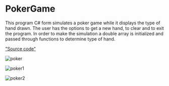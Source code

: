 # PokerGame
This program C# form simulates a poker game while it displays the type of hand drawn. The user has the options to get a new hand, to clear and to exit the program. In order to make the simulation a double array is initialized and passed through functions to determine type of hand.  

["Source code"](https://github.com/mayralanza/PokerGame/blob/master/MayraLanzaAssigment04/Form1.cs)

![poker](https://user-images.githubusercontent.com/21368903/28916721-31725dfa-7811-11e7-9f19-795702c02d06.png)

![poker1](https://user-images.githubusercontent.com/21368903/28916730-3a6f08d6-7811-11e7-9c9e-ac0386bdf8a2.png)

![poker2](https://user-images.githubusercontent.com/21368903/28916743-4574149c-7811-11e7-9a13-4f07b81f7cf1.png)

